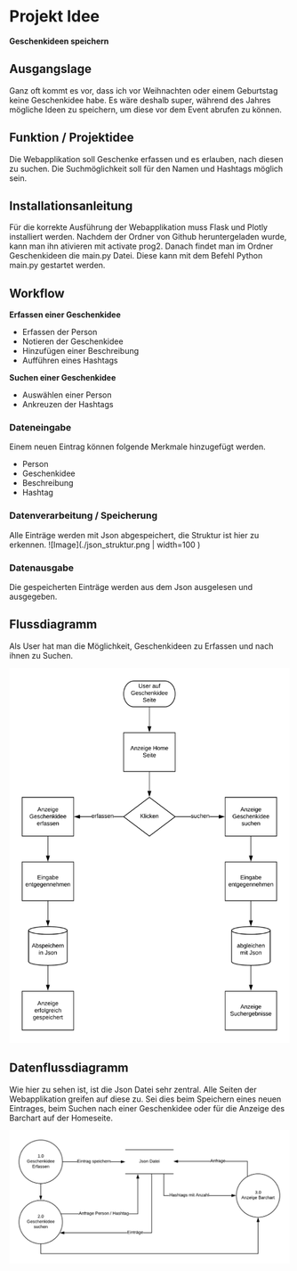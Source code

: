 # Projekt Idee
**Geschenkideen speichern**


## Ausgangslage
Ganz oft kommt es vor, dass ich vor Weihnachten oder einem Geburtstag keine Geschenkidee habe. Es wäre deshalb super, während des Jahres mögliche Ideen zu speichern, um diese vor dem Event abrufen zu können.

## Funktion / Projektidee
Die Webapplikation soll Geschenke erfassen und es erlauben, nach diesen zu suchen. Die Suchmöglichkeit soll für den Namen und Hashtags möglich sein.


## Installationsanleitung
Für die korrekte Ausführung der Webapplikation muss Flask und Plotly installiert werden. Nachdem der Ordner von Github heruntergeladen wurde, kann man ihn ativieren mit activate prog2. Danach findet man im Ordner Geschenkideen die main.py Datei. Diese kann mit dem Befehl Python main.py gestartet werden.


## Workflow
**Erfassen einer Geschenkidee**
- Erfassen der Person
- Notieren der Geschenkidee
- Hinzufügen einer Beschreibung
- Aufführen eines Hashtags

**Suchen einer Geschenkidee**
- Auswählen einer Person
- Ankreuzen der Hashtags


### Dateneingabe
Einem neuen Eintrag können folgende Merkmale hinzugefügt werden.
- Person
- Geschenkidee
- Beschreibung
- Hashtag

### Datenverarbeitung / Speicherung
Alle Einträge werden mit Json abgespeichert, die Struktur ist hier zu erkennen.
![Image](./json_struktur.png | width=100 )

### Datenausgabe
Die gespeicherten Einträge werden aus dem Json ausgelesen und ausgegeben.

## Flussdiagramm
Als User hat man die Möglichkeit, Geschenkideen zu Erfassen und nach ihnen zu Suchen. 

![Diagramm](./flussdiagramm.png)

## Datenflussdiagramm
Wie hier zu sehen ist, ist die Json Datei sehr zentral. Alle Seiten der Webapplikation greifen auf diese zu. Sei dies beim Speichern eines neuen Eintrages, beim Suchen nach einer Geschenkidee oder für die Anzeige des Barchart auf der Homeseite.

![Daten](./datenflussdiagramm.png)
